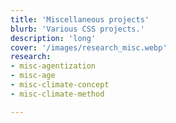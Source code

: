```yaml
---
title: 'Miscellaneous projects'
blurb: 'Various CSS projects.'
description: 'long'
cover: '/images/research_misc.webp'
research:
- misc-agentization
- misc-age
- misc-climate-concept
- misc-climate-method

---
```

